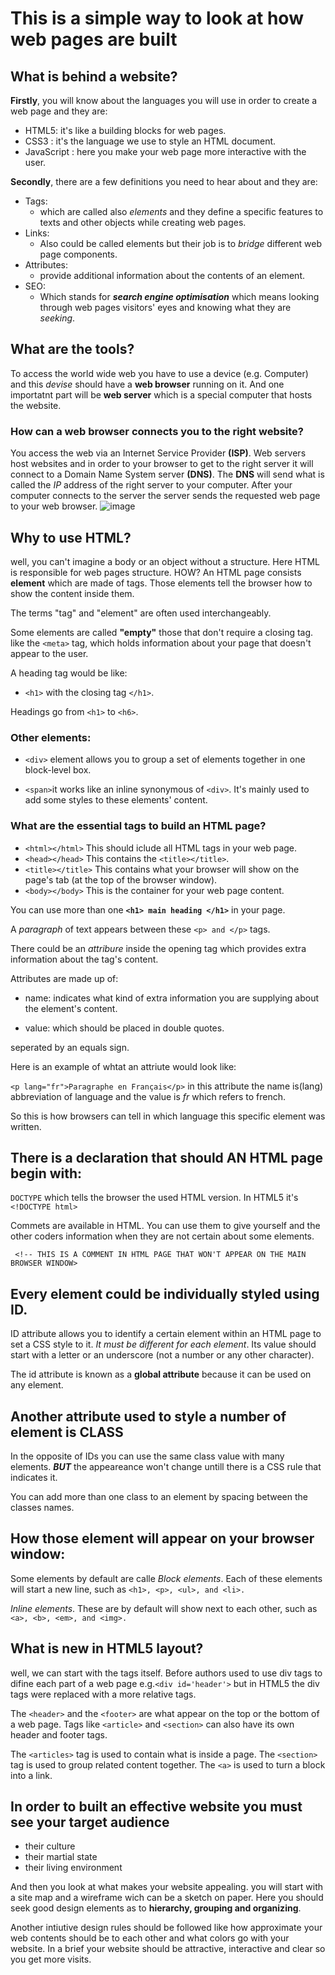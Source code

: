 # This is a simple way to look at how web pages are built
## What is behind a website?
**Firstly**, you will know about the languages you will use in order to create a web page and they are:
- HTML5: it's like a building blocks for web pages.
- CSS3 : it's the language we use to style an HTML document.
- JavaScript : here you make your web page more interactive with the user.

**Secondly**, there are a few definitions you need to hear about and they are:
- Tags:
  - which are called also *elements* and they define a specific features to texts and other objects while creating web pages.
- Links: 
  - Also could be called elements but their job is to *bridge* different web page components.
- Attributes:
  - provide additional information about the contents of an element.
- SEO:
  - Which stands for ***search engine optimisation*** which means looking through web pages visitors' eyes and knowing what they are *seeking*.
## What are the tools?
To access the world wide web you have to use a device (e.g. Computer) and this *devise* should have a **web browser** running on it. And one importatnt part will be **web server** which is a special computer that hosts the website. 

### How can a web browser connects you to the right website?
You access the web via an Internet Service Provider **(ISP)**.
Web servers host websites and in order to your browser to get to the right server it will connect to a Domain Name System server **(DNS)**.
The **DNS** will send what is called the *IP* address of the right server to your computer. After your computer connects to the server the server sends the requested web page to your web browser.
![image](https://media.geeksforgeeks.org/wp-content/uploads/20190927155217/webserver.png)

## Why to use HTML?
well, you can't imagine a body or an object without a structure. Here HTML is responsible for web pages structure.
HOW?
An HTML page consists **element** which are made of tags. Those elements tell the browser how to show the content inside them. 

The terms "tag" and "element" are often used interchangeably.

Some elements are called **"empty"** those that don't require a closing tag.
like the `<meta>` tag, which holds information about your page that doesn't appear to the user. 

A heading tag would be like:

- `<h1>` with the closing tag `</h1>`.

Headings go from `<h1>` to `<h6>`.

### Other elements:


- `<div>` element allows you to group a set of elements together
in one block-level box.

- `<span>`it works like an inline synonymous of `<div>`. It's mainly used to add some styles to these elements' content.


### What are the essential tags to build an HTML page?
- `<html></html>` This should iclude all HTML tags in your web page.
- `<head></head>` This contains the `<title></title>`.
- `<title></title>` This contains what your browser will show on the page's tab (at the top of the browser window).
- `<body></body>` This is the container for your web page content.

You can use more than one **`<h1> main heading </h1>`** in your page.

A *paragraph* of text appears between these ` <p> and </p> ` tags.

There could be an *attribure* inside the opening tag which provides extra information about the tag's content. 

Attributes are made up of:

- name: indicates what kind of extra information you are supplying about the element's content.

- value: which should be placed in double quotes.

seperated by an equals sign.

Here is an example of whtat an attriute would look like:

`<p lang="fr">Paragraphe en Français</p>` 
in this attribute the name is(lang) abbreviation of language and the value is *fr* which refers to french.

So this is how browsers can tell in which language this specific element was written.

## There is a declaration that should AN HTML page begin with:
 `DOCTYPE` which tells the browser the used HTML version.
 In HTML5 it's` <!DOCTYPE html>` 

 Commets are available in HTML. You can use them to give yourself and  the other coders information when they are not certain about some elements. 

` <!-- THIS IS A COMMENT IN HTML PAGE THAT WON'T APPEAR ON THE MAIN BROWSER WINDOW>`

## Every element could be individually styled using **ID**. 

ID attribute allows you to identify a certain element within an HTML page to set a CSS style to it. *It must be different for each element*.
 Its value should start with a letter or an underscore (not a number or any other character).

 The id attribute is known as a **global attribute** because it can be used on any element.

## Another attribute used to style a number of element is **CLASS**

In the opposite of IDs you can use the same class value with many elements. ***BUT*** the appeareance won't change untill there is a CSS rule that indicates it.

You can add more than one class to an element by spacing between the classes names.

## How those element will appear on your browser window:

Some elements by default are calle *Block elements*. Each of these elements will start a new line, such as
`<h1>, <p>, <ul>, and <li>.`

*Inline elements*. These are by default will show next to each other, such as `<a>, <b>, <em>, and <img>.` 

## What is new in HTML5 layout? 

well, we can start with the tags itself. Before authors used to use div tags to difine each part of a web page e.g.`<div id='header'>` but in HTML5 the div tags were replaced with a more relative tags.

The `<header>` and the `<footer>` are what appear on the top or the bottom of a web page. Tags like `<article>` and `<section>` can also have its own header and footer tags.


The `<articles>` tag is used to contain what is inside a page.
The `<section>` tag is used to group related content together.
The `<a>` is used to turn a block into a link.

## In order to built an effective website you must see your target audience

- their culture 
- their martial state
- their living environment

And then you look at what makes your website appealing. 
you will start with a site map and a wireframe wich can be a sketch on paper. Here you should seek good design elements as to **hierarchy, grouping and organizing**.

Another intiutive design rules should be followed like how approximate your web contents should be to each other and what colors go with your website. In a brief your website should be attractive, interactive and clear so you get more visits.

